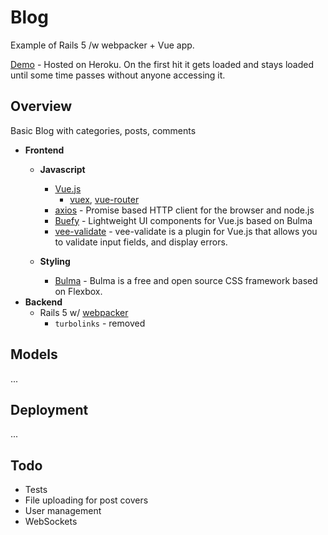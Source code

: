 # Blog

Example of Rails 5 /w webpacker + Vue app.

[Demo](http://nameless-lake-68867.herokuapp.com/) - Hosted on Heroku. On the first hit it gets loaded and stays loaded until some time passes without anyone accessing it.

## Overview

Basic Blog with categories, posts, comments

* **Frontend**
  * **Javascript**
    * [Vue.js](https://vuejs.org/)
      * [vuex](https://vuex.vuejs.org/en/intro.html), [vue-router](https://router.vuejs.org/en/)
    * [axios](https://github.com/axios/axios) - Promise based HTTP client for the browser and node.js
    * [Buefy](https://buefy.github.io/) - Lightweight UI components for Vue.js based on Bulma
    * [vee-validate](https://github.com/baianat/vee-validate) - vee-validate is a plugin for Vue.js that allows you to validate input fields, and display errors.

  * **Styling**
    * [Bulma](http://bulma.io/) - Bulma is a free and open source CSS framework based on Flexbox.
* **Backend**
  * Rails 5 w/ [webpacker](https://github.com/rails/webpacker)
    * `turbolinks` - removed

## Models

...

## Deployment

...

## Todo

* Tests
* File uploading for post covers
* User management
* WebSockets
